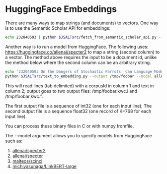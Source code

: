 # HuggingFace Embeddings

There are many ways to map strings (and documents) to vectors.
One way is to use the Semantic Scholar API for embeddings:

```sh
echo 232040593 | python $JSALTsrc/fetch_from_semantic_scholar_api.py --fields title,embedding
```

Another way is to run a model from HuggingFace.  The following uses:
<a href="https://huggingface.co/allenai/specter2">https://huggingface.co/allenai/specter2</a>
to map a string (second column) to a vector.  The method above requires the input to be a document id, unlike the method
below where the second column can be an arbitrary string.

```sh
echo '232040593	On the Dangers of Stochastic Parrots: Can Language Models Be Too Big?' | 
python $JSALTsrc/text_to_embedding.py --output /tmp/foobar --model allenai/specter2
```

This will read lines (tab delimited) with a corpusId in column 1 and text in column 2;
output goes to two output files: /tmp/foobar.kwc.i and /tmp/foobar.kwc.f.

The first output file is a sequence of int32 (one for each input line);
The second output file is a sequence float32 (one record of K=768 for each input line).

You can process these binary files in C or with numpy.fromfile.

The --model argument allows you to specify models from HuggingFace such as:
<ol>
<li><a href="https://huggingface.co/allenai/specter2">allenai/specter2</a></li>
<li><a href="https://huggingface.co/allenai/specter">allenai/specter</a></li>
<li><a href="https://huggingface.co/malteos/scincl">malteos/scincl</a></li>
<li><a href="https://huggingface.co/michiyasunaga/LinkBERT-large">michiyasunaga/LinkBERT-large</a></li>
</ol>

